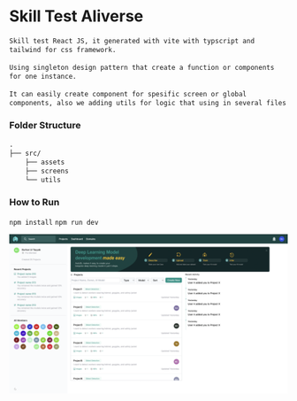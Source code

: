 # Skill Test Aliverse
    Skill test React JS, it generated with vite with typscript and tailwind for css framework.
    
    Using singleton design pattern that create a function or components for one instance.
    
    It can easily create component for spesific screen or global components, also we adding utils for logic that using in several files

### Folder Structure
    .
    ├── src/
        ├── assets
        ├── screens
        └── utils

### How to Run
`npm install`
`npm run dev`


[![evidence.png](/src/assets/evidence.png)](/src/assets/evidence.png)